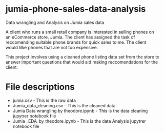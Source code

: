 # jumia-phone-sales-data-analysis
Data wrangling and Analysis on Jumia sales data

A client who runs a small retail company is interested in selling phones on an eCommerce store, Jumia. The client has assigned the task of reccomending suitable phone brands for quick sales to me. The client would lilke phones that are not too expensive.

This project involves using a cleaned phone listing data set from the store to answer important questions that would aid making reccomendations for the client.

# File descriptions

* jumia.csv - This is the raw data
* Jumia_data_cleaning.csv - This is the cleaned data
* Jumia Data wrangling by theodore.ipynb - This is the data cleaning jupytrer notebook file
* Jumia _EDA_by_theodore.ipynb - This is the data Analysis jupytrer notebook file
